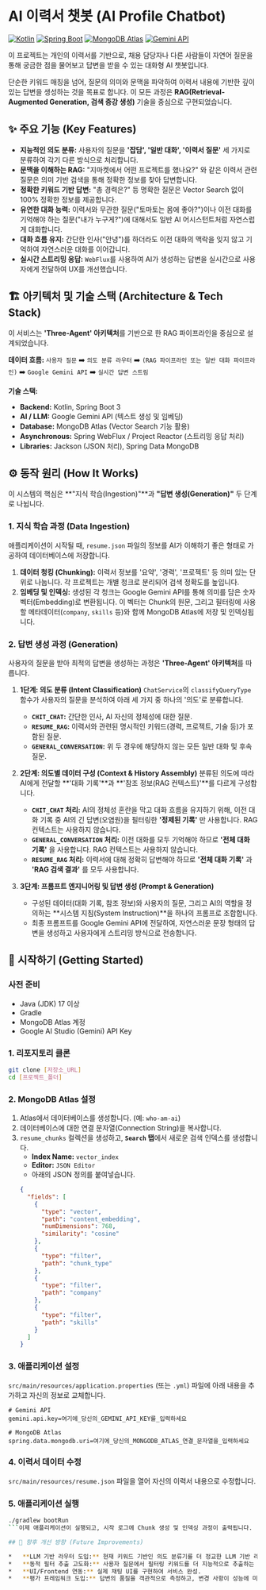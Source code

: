 # AI 이력서 챗봇 (AI Profile Chatbot)

[![Kotlin](https://img.shields.io/badge/Kotlin-1.9.x-blue.svg)](https://kotlinlang.org)
[![Spring Boot](https://img.shields.io/badge/Spring%20Boot-3.x.x-brightgreen.svg)](https://spring.io/projects/spring-boot)
[![MongoDB Atlas](https://img.shields.io/badge/MongoDB-Atlas%20Vector%20Search-green.svg)](https://www.mongodb.com/products/platform/atlas-vector-search)
[![Gemini API](https://img.shields.io/badge/Google-Gemini%20API-blue.svg)](https://ai.google.dev/)

이 프로젝트는 개인의 이력서를 기반으로, 채용 담당자나 다른 사람들이 자연어 질문을 통해 궁금한 점을 물어보고 답변을 받을 수 있는 대화형 AI 챗봇입니다.

단순한 키워드 매칭을 넘어, 질문의 의미와 문맥을 파악하여 이력서 내용에 기반한 깊이 있는 답변을 생성하는 것을 목표로 합니다. 이 모든 과정은 **RAG(Retrieval-Augmented Generation, 검색 증강 생성)** 기술을 중심으로 구현되었습니다.

## ✨ 주요 기능 (Key Features)

*   **지능적인 의도 분류:** 사용자의 질문을 **'잡담', '일반 대화', '이력서 질문'** 세 가지로 분류하여 각기 다른 방식으로 처리합니다.
*   **문맥을 이해하는 RAG:** "지마켓에서 어떤 프로젝트를 했나요?" 와 같은 이력서 관련 질문은 의미 기반 검색을 통해 정확한 정보를 찾아 답변합니다.
*   **정확한 키워드 기반 답변:** "총 경력은?" 등 명확한 질문은 Vector Search 없이 100% 정확한 정보를 제공합니다.
*   **유연한 대화 능력:** 이력서와 무관한 질문("토마토는 몸에 좋아?")이나 이전 대화를 기억해야 하는 질문("내가 누구게?")에 대해서도 일반 AI 어시스턴트처럼 자연스럽게 대화합니다.
*   **대화 흐름 유지:** 간단한 인사("안녕")를 하더라도 이전 대화의 맥락을 잊지 않고 기억하여 자연스러운 대화를 이어갑니다.
*   **실시간 스트리밍 응답:** `WebFlux`를 사용하여 AI가 생성하는 답변을 실시간으로 사용자에게 전달하여 UX를 개선했습니다.

## 🏗️ 아키텍처 및 기술 스택 (Architecture & Tech Stack)

이 서비스는 **'Three-Agent' 아키텍처**를 기반으로 한 RAG 파이프라인을 중심으로 설계되었습니다.

**데이터 흐름:**
`사용자 질문` ➡️ `의도 분류 라우터` ➡️ `(RAG 파이프라인 또는 일반 대화 파이프라인)` ➡️ `Google Gemini API` ➡️ `실시간 답변 스트림`

**기술 스택:**
*   **Backend:** Kotlin, Spring Boot 3
*   **AI / LLM:** Google Gemini API (텍스트 생성 및 임베딩)
*   **Database:** MongoDB Atlas (Vector Search 기능 활용)
*   **Asynchronous:** Spring WebFlux / Project Reactor (스트리밍 응답 처리)
*   **Libraries:** Jackson (JSON 처리), Spring Data MongoDB

## ⚙️ 동작 원리 (How It Works)

이 시스템의 핵심은 **"지식 학습(Ingestion)"**과 **"답변 생성(Generation)"** 두 단계로 나뉩니다.

### 1. 지식 학습 과정 (Data Ingestion)

애플리케이션이 시작될 때, `resume.json` 파일의 정보를 AI가 이해하기 좋은 형태로 가공하여 데이터베이스에 저장합니다.

1.  **데이터 청킹 (Chunking):** 이력서 정보를 '요약', '경력', '프로젝트' 등 의미 있는 단위로 나눕니다. 각 프로젝트는 개별 청크로 분리되어 검색 정확도를 높입니다.
2.  **임베딩 및 인덱싱:** 생성된 각 청크는 Google Gemini API를 통해 의미를 담은 숫자 벡터(Embedding)로 변환됩니다. 이 벡터는 Chunk의 원문, 그리고 필터링에 사용할 메타데이터(`company`, `skills` 등)와 함께 MongoDB Atlas에 저장 및 인덱싱됩니다.

### 2. 답변 생성 과정 (Generation)

사용자의 질문을 받아 최적의 답변을 생성하는 과정은 **'Three-Agent' 아키텍처**를 따릅니다.

1.  **1단계: 의도 분류 (Intent Classification)**
    `ChatService`의 `classifyQueryType` 함수가 사용자의 질문을 분석하여 아래 세 가지 중 하나의 '의도'로 분류합니다.
    *   **`CHIT_CHAT`:** 간단한 인사, AI 자신의 정체성에 대한 질문.
    *   **`RESUME_RAG`:** 이력서와 관련된 명시적인 키워드(경력, 프로젝트, 기술 등)가 포함된 질문.
    *   **`GENERAL_CONVERSATION`:** 위 두 경우에 해당하지 않는 모든 일반 대화 및 후속 질문.

2.  **2단계: 의도별 데이터 구성 (Context & History Assembly)**
    분류된 의도에 따라 AI에게 전달할 **'대화 기록'**과 **'참조 정보(RAG 컨텍스트)'**를 다르게 구성합니다.
    *   **`CHIT_CHAT` 처리:** AI의 정체성 혼란을 막고 대화 흐름을 유지하기 위해, 이전 대화 기록 중 AI의 긴 답변(오염원)을 필터링한 **'정제된 기록'** 만 사용합니다. RAG 컨텍스트는 사용하지 않습니다.
    *   **`GENERAL_CONVERSATION` 처리:** 이전 대화를 모두 기억해야 하므로 **'전체 대화 기록'** 을 사용합니다. RAG 컨텍스트는 사용하지 않습니다.
    *   **`RESUME_RAG` 처리:** 이력서에 대해 정확히 답변해야 하므로 **'전체 대화 기록'** 과 **'RAG 검색 결과'** 를 모두 사용합니다.

3.  **3단계: 프롬프트 엔지니어링 및 답변 생성 (Prompt & Generation)**
    *   구성된 데이터(대화 기록, 참조 정보)와 사용자의 질문, 그리고 AI의 역할을 정의하는 **시스템 지침(System Instruction)**을 하나의 프롬프로 조합합니다.
    *   최종 프롬프트를 Google Gemini API에 전달하여, 자연스러운 문장 형태의 답변을 생성하고 사용자에게 스트리밍 방식으로 전송합니다.

## 🚀 시작하기 (Getting Started)

### 사전 준비
*   Java (JDK) 17 이상
*   Gradle
*   MongoDB Atlas 계정
*   Google AI Studio (Gemini) API Key

### 1. 리포지토리 클론
```bash
git clone [저장소_URL]
cd [프로젝트_폴더]
```

### 2. MongoDB Atlas 설정
1.  Atlas에서 데이터베이스를 생성합니다. (예: `who-am-ai`)
2.  데이터베이스에 대한 연결 문자열(Connection String)을 복사합니다.
3.  `resume_chunks` 컬렉션을 생성하고, **`Search` 탭**에서 새로운 검색 인덱스를 생성합니다.
    *   **Index Name:** `vector_index`
    *   **Editor:** `JSON Editor`
    *   아래의 JSON 정의를 붙여넣습니다.
    ```json
    {
      "fields": [
        {
          "type": "vector",
          "path": "content_embedding",
          "numDimensions": 768,
          "similarity": "cosine"
        },
        {
          "type": "filter",
          "path": "chunk_type"
        },
        {
          "type": "filter",
          "path": "company"
        },
        {
          "type": "filter",
          "path": "skills"
        }
      ]
    }
    ```

### 3. 애플리케이션 설정
`src/main/resources/application.properties` (또는 `.yml`) 파일에 아래 내용을 추가하고 자신의 정보로 교체합니다.

```properties
# Gemini API
gemini.api.key=여기에_당신의_GEMINI_API_KEY를_입력하세요

# MongoDB Atlas
spring.data.mongodb.uri=여기에_당신의_MONGODB_ATLAS_연결_문자열을_입력하세요
```

### 4. 이력서 데이터 수정
`src/main/resources/resume.json` 파일을 열어 자신의 이력서 내용으로 수정합니다.

### 5. 애플리케이션 실행
```bash
./gradlew bootRun
```이제 애플리케이션이 실행되고, 시작 로그에 Chunk 생성 및 인덱싱 과정이 출력됩니다.

## 🔮 향후 개선 방향 (Future Improvements)

*   **LLM 기반 라우터 도입:** 현재 키워드 기반인 의도 분류기를 더 정교한 LLM 기반 라우터로 교체하여 정확도 향상.
*   **동적 필터 추출 고도화:** 사용자 질문에서 필터링 키워드를 더 지능적으로 추출하는 로직 개선.
*   **UI/Frontend 연동:** 실제 채팅 UI를 구현하여 서비스 완성.
*   **평가 프레임워크 도입:** 답변의 품질을 객관적으로 측정하고, 변경 사항이 성능에 미치는 영향을 추적하는 시스템 구축.